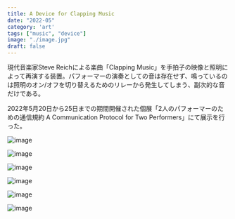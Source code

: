 ```yaml
---
title: A Device for Clapping Music
date: "2022-05"
category: 'art'
tags: ["music", "device"]
image: "./image.jpg"
draft: false
---
```


現代音楽家Steve Reichによる楽曲「Clapping Music」を手拍子の映像と照明によって再演する装置。パフォーマーの演奏としての音は存在せず、鳴っているのは照明のオン/オフを切り替えるためのリレーから発生してしまう、副次的な音だけである。

2022年5月20日から25日までの期間開催された個展「2人のパフォーマーのための通信規約 A Communication Protocol for Two Performers」にて展示を行った。


![image](./image.jpg)


![image](./01.jpg)

![image](./02.jpg)

![image](./03.jpg)

![image](./04.jpg)

![image](./00.jpg)

